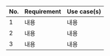 |No. |Requirement                         |Use case(s)                   |
|--- |---                                 |---                           |
|1|내용|내용|
|2|내용|내용|
|3|내용|내용|
